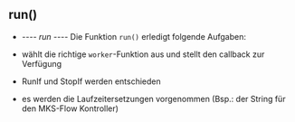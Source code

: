 

<!-- Start lib/run.js -->

## run()

* --*-- run --*--
Die Funktion ```run()```  erledigt folgende Aufgaben:

* wählt die richtige  ```worker```-Funktion aus und stellt den
   callback zur Verfügung
* RunIf und StopIf werden entschieden
* es werden die Laufzeitersetzungen vorgenommen
 (Bsp.: der String für den MKS-Flow Kontroller)

<!-- End lib/run.js -->

